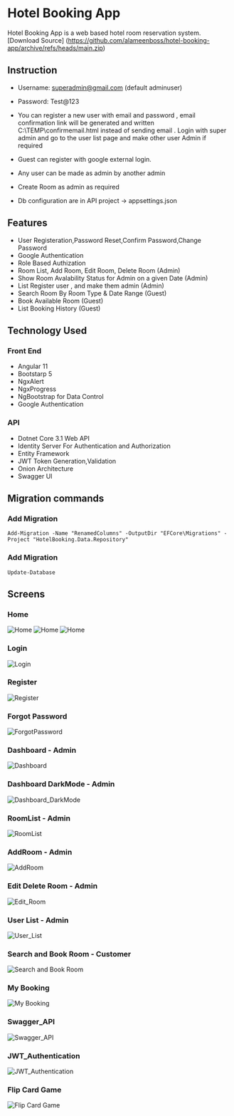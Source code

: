 # Hotel Booking App 

Hotel Booking App is a web based hotel room reservation system.
[Download Source]  (<https://github.com/alameenboss/hotel-booking-app/archive/refs/heads/main.zip>)

## Instruction

* Username: superadmin@gmail.com (default adminuser)

* Password: Test@123

* You can register a new user with email and password , email confirmation link will be generated and written C:\TEMP\confirmemail.html instead of sending email . Login with super admin and go to the user list page and make other user Admin if required

* Guest can register with google external login. 

* Any user can be made as admin by another admin

* Create Room as admin as required

* Db configuration are in API project -> appsettings.json

## Features

* User Registeration,Password Reset,Confirm Password,Change Password
* Google Authentication
* Role Based Authization
* Room List, Add Room, Edit Room, Delete Room (Admin)
* Show Room Avalability Status for Admin on a given Date (Admin)
* List Register user , and make them admin (Admin)
* Search Room By Room Type & Date Range (Guest)
* Book Available Room (Guest)
* List Booking History (Guest)

## Technology Used

### Front End

* Angular 11
* Bootstarp 5
* NgxAlert
* NgxProgress
* NgBootstrap for Data Control
* Google Authentication

### API

* Dotnet Core 3.1 Web API
* Identity Server For Authentication and Authorization 
* Entity Framework
* JWT Token Generation,Validation
* Onion Architecture
* Swagger UI

## Migration commands

### Add Migration
`Add-Migration -Name "RenamedColumns" -OutputDir "EFCore\Migrations" -Project "HotelBooking.Data.Repository"`

### Add Migration
`Update-Database`

## Screens

### Home

![Home](./screens/01_Home.png)
![Home](./screens/01_Home_with_calender.png)
![Home](./screens/02_Search_Room_Result.png)

### Login

![Login](./screens/03_Login.png)

### Register

![Register](./screens/05_Register.png)

### Forgot Password

![ForgotPassword](./screens/04_Forgot_Password.png)

### Dashboard - Admin

![Dashboard](./screens/06_Dashboard.png)

### Dashboard DarkMode - Admin

![Dashboard_DarkMode](./screens/06_Dashboard_DarkMode.png)

### RoomList - Admin

![RoomList](./screens/07_RoomList.png)

### AddRoom - Admin

![AddRoom](./screens/08_AddRoom.png)

### Edit Delete Room - Admin

![Edit_Room](./screens/09_Edit_Room.png)

### User List - Admin

![User_List](./screens/10_UserList.png)

### Search and Book Room - Customer

![Search and Book Room](./screens/11_Seach_Book_Room.png)

### My Booking

![My Booking](./screens/11_View_Booked_Room.png)

### Swagger_API

![Swagger_API](./screens/Swagger_API.png)

### JWT_Authentication

![JWT_Authentication](./screens/API_02_JWT_Authentication.png)

### Flip Card Game

![Flip Card Game](./screens/11_Flip_Card_Game.png)